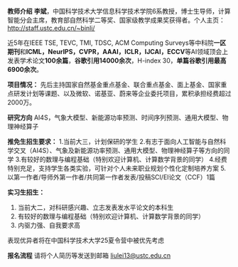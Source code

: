 **教师介绍**
**李斌**，中国科学技术大学信息科学技术学院6系教授，博士生导师，计算智能分会主席，教育部自然科学二等奖、国家级教学成果奖获得者。个人主页：http://staff.ustc.edu.cn/~binli/

近5年在IEEE TSE, TEVC, TMI, TDSC, ACM Computing Surveys等中科院**一区期刊**和**ICML，NeurIPS，CVPR，AAAI，ICLR，IJCAI，ECCV**等AI领域顶会上发表学术论文**100余篇**，**谷歌引用14000余次**，H-index 30，**单篇谷歌引用最高6900余次**。

**项目情况：**
先后主持国家自然基金重点基金、联合重点基金、面上基金、国家重点研发计划等课题、以及微软、诺基亚、蔚来等企业委托项目，累积承担经费超过2000万。

**研究方向**
AI4S，气象大模型、新能源功率预测、时间序列预测、通用大模型、物理神经算子


**推免生招生要求：**
1.当前大三，计划保研的学生
2.有志于面向人工智能与自然科学交叉（AI4S）、气象及新能源功率预测、通用大模型、物理神经算子等方向的同学
3.有较好的数理与编程基础（特别欢迎计算机、计算数学背景的同学）
4.经费特别充足，支持学生各类实验，可针对个人未来职业规划个性化定制培养方案
5.以第一作者/导师外第一作者/共同第一作者发表/投稿SCI/EI论文（CCF）1篇 

**实习生招生：**
1. 当前大二，对科研感兴趣、立志发表发水平论文的本科生
2. 有较好的数理与编程基础（特别欢迎计算机、计算数学背景的同学）
3. 内驱力强、自我要求高

表现优异者将在中国科学技术大学25夏令营中被优先考虑


**报名流程**
请将个人简历等发送到邮箱 liulei13@ustc.edu.cn
